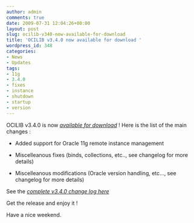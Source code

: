 ```yaml
---
author: admin
comments: true
date: 2009-07-31 12:04:26+00:00
layout: post
slug: ocilib-v340-now-available-for-download
title: 'OCILIB v3.4.0 now available for download '
wordpress_id: 348
categories:
- News
- Updates
tags:
- 11g
- 3.4.0
- fixes
- instance
- shutdown
- startup
- version
---
```


  

OCILIB v3.4.0 is now [_available for download_](http://orclib.sourceforge.net/download/) ! Here is the list of the main changes :



  
  * Added support for Oracle 11g remote instance management

  
  * Miscelleanous fixes (binds, collections, etc.., see changelog for more details)

  
  * Miscelleanous modifications (Oracle version handling, etc..., see changelog for more details)


See the [_complete v3.4.0 change log here_](http://orclib.sourceforge.net/public/changelogs/ocilib-changelog-v3.4.0.txt)

Get the release and enjoy it !

Have a nice weekend.


